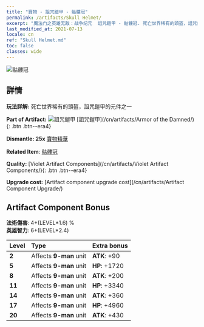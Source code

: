 ```yaml
---
title: "寶物 - 詛咒鎧甲 - 骷髏冠"
permalink: /artifacts/Skull Helmet/
excerpt: "魔法门之英雄无敌：战争纪元  詛咒鎧甲 - 骷髏冠. 死亡世界稀有的頭盔，詛咒鎧甲的元件之一"
last_modified_at: 2021-07-13
locale: cn
ref: "Skull Helmet.md"
toc: false
classes: wide
---
```


 ![骷髏冠](/images/t/artifact_40303.png)



## 詳情

 **玩法詳解:** 死亡世界稀有的頭盔，詛咒鎧甲的元件之一

 **Part of Artifact:** ![詛咒鎧甲](/images/t/icon_artifact_30.png) [詛咒鎧甲](/cn/artifacts/Armor of the Damned/){: .btn .btn--era4}

 **Dismantle: 25x** [寶物精華](/cn/Items/con_905/)

 **Related Item**: [骷髏冠](/cn/Items/art_123/)

 **Quality:** [Violet Artifact Components](/cn/artifacts/Violet Artifact Components/){: .btn .btn--era4}

 **Upgrade cost:** [Artifact component upgrade cost](/cn/artifacts/Artifact Component Upgrade/)

## Artifact Component Bonus

  **法術傷害**: 4+(LEVEL\*1.6) %<br/>**英雄智力**: 6+(LEVEL\*2.4)

  |  Level  | Type |    Extra bonus  | 
  |:--------|:-----|:----------------| 
  | **2** | Affects **9-man** unit | **ATK**: +90 | 
  | **5** | Affects **9-man** unit | **HP**: +1720 | 
  | **8** | Affects **9-man** unit | **ATK**: +200 | 
  | **11** | Affects **9-man** unit | **HP**: +3340 | 
  | **14** | Affects **9-man** unit | **ATK**: +360 | 
  | **17** | Affects **9-man** unit | **HP**: +4960 | 
  | **20** | Affects **9-man** unit | **ATK**: +430 | 

